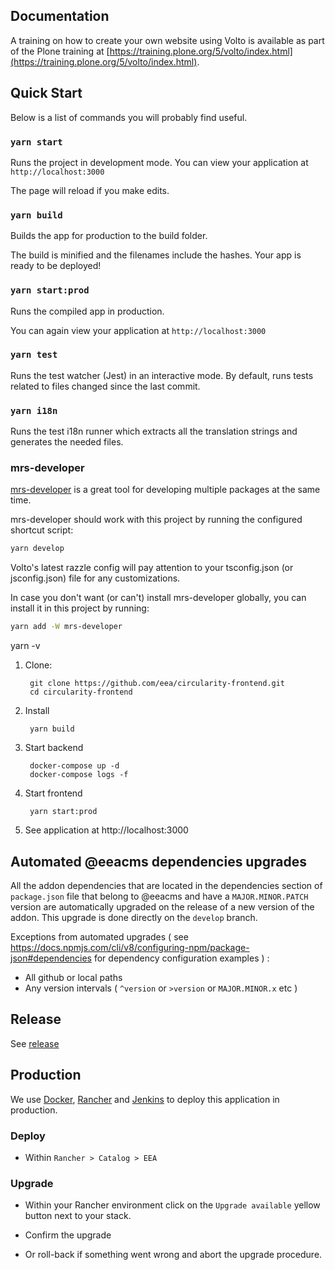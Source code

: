 ## Documentation

A training on how to create your own website using Volto is available as part of the Plone training at [https://training.plone.org/5/volto/index.html](https://training.plone.org/5/volto/index.html).

## Quick Start

Below is a list of commands you will probably find useful.

### `yarn start`

Runs the project in development mode.
You can view your application at `http://localhost:3000`

The page will reload if you make edits.

### `yarn build`

Builds the app for production to the build folder.

The build is minified and the filenames include the hashes.
Your app is ready to be deployed!

### `yarn start:prod`

Runs the compiled app in production.

You can again view your application at `http://localhost:3000`

### `yarn test`

Runs the test watcher (Jest) in an interactive mode.
By default, runs tests related to files changed since the last commit.

### `yarn i18n`

Runs the test i18n runner which extracts all the translation strings and
generates the needed files.

### mrs-developer

[mrs-developer](https://github.com/collective/mrs-developer) is a great tool
for developing multiple packages at the same time.

mrs-developer should work with this project by running the configured shortcut script:

```bash
yarn develop
```

Volto's latest razzle config will pay attention to your tsconfig.json (or jsconfig.json) file for any customizations.

In case you don't want (or can't) install mrs-developer globally, you can install it in this project by running:

```bash
yarn add -W mrs-developer
```
yarn -v

1. Clone:

        git clone https://github.com/eea/circularity-frontend.git
        cd circularity-frontend

1. Install

        yarn build

1. Start backend

        docker-compose up -d
        docker-compose logs -f

1. Start frontend

        yarn start:prod

1. See application at http://localhost:3000

## Automated @eeacms dependencies upgrades

All the addon dependencies that are located in the dependencies section of `package.json` file that belong to @eeacms and have a `MAJOR.MINOR.PATCH` version are automatically upgraded on the release of a new version of the addon. This upgrade is done directly on the `develop` branch.

Exceptions from automated upgrades ( see https://docs.npmjs.com/cli/v8/configuring-npm/package-json#dependencies for dependency configuration examples ) :
* All github or local paths
* Any version intervals ( `^version` or `>version` or `MAJOR.MINOR.x` etc )

## Release

See [release](https://github.com/eea/ims-frontend/tree/master/RELEASE.md)

## Production

We use [Docker](https://www.docker.com/), [Rancher](https://rancher.com/) and [Jenkins](https://jenkins.io/) to deploy this application in production.

### Deploy

* Within `Rancher > Catalog > EEA`

### Upgrade

* Within your Rancher environment click on the `Upgrade available` yellow button next to your stack.

* Confirm the upgrade

* Or roll-back if something went wrong and abort the upgrade procedure.
